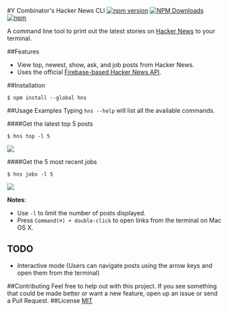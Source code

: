 #Y Combinator's Hacker News CLI 
[![npm version](https://badge.fury.io/js/hns.svg)](https://badge.fury.io/js/hns) [![NPM Downloads](https://img.shields.io/npm/dt/hns.svg?style=flat)](www.npmjs.com/package/hns)
[![npm](https://img.shields.io/npm/l/express.svg)](http://opensource.org/licenses/MIT)

A command line tool to print out the latest stories on [Hacker News](https://news.ycombinator.com/) to your terminal.

##Features

- View top, newest, show, ask, and job posts from Hacker News.
- Uses the official [Firebase-based Hacker News API](https://github.com/HackerNews/API).

##Installation

```
$ npm install --global hns
```

##Usage Examples
Typing `hns --help` will list all the available commands.

####Get the latest top 5 posts

```
$ hns top -l 5
```

![](https://github.com/gmontalvoriv/hns/blob/master/screenshots/top.png)

####Get the 5 most recent jobs

```
$ hns jobs -l 5
```

![](https://github.com/gmontalvoriv/hns/blob/master/screenshots/job.png)

**Notes**: 
- Use `-l` to limit the number of posts displayed.
- Press `Command(⌘) + double-click` to open links from the terminal on Mac OS X.

## TODO

- Interactive mode (Users can navigate posts using the arrow keys and open them from the terminal)

##Contributing
Feel free to help out with this project. If you see something that could be made better or want a new feature, open up an issue or send a Pull Request.
##License
[MIT](https://github.com/gmontalvoriv/hns/blob/master/LICENSE)
